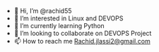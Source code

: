 - 👋 Hi, I’m @rachid55
- 👀 I’m interested in Linux and DEVOPS
- 🌱 I’m currently learning Python
- 💞️ I’m looking to collaborate on DEVOPS Project
- 📫 How to reach me Rachid.jlassi2@gmail.com

<!---
rachid55/rachid55 is a ✨ special ✨ repository because its `README.md` (this file) appears on your GitHub profile.
You can click the Preview link to take a look at your changes.
--->
